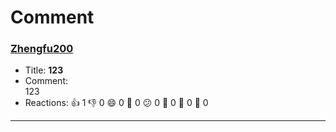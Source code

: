 # Comment

### [**Zhengfu200**](https://github.com/Zhengfu200)
- Title: **123**    
- Comment:    
  123
- Reactions: 👍 1 👎 0 😄 0 🎉 0 😕 0 💖 0 🚀 0 👀 0

---
